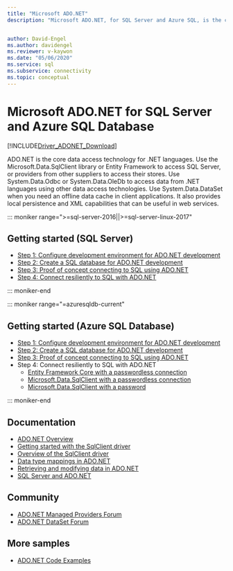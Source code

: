 ```yaml
---
title: "Microsoft ADO.NET"
description: "Microsoft ADO.NET, for SQL Server and Azure SQL, is the core data access technology for .NET languages. Use the Microsoft.Data.SqlClient library to access SQL Server."


author: David-Engel
ms.author: davidengel
ms.reviewer: v-kaywon
ms.date: "05/06/2020"
ms.service: sql
ms.subservice: connectivity
ms.topic: conceptual
---
```

# Microsoft ADO.NET for SQL Server and Azure SQL Database

[!INCLUDE[Driver_ADONET_Download](../../includes/driver_adonet_download.md)]

ADO.NET is the core data access technology for .NET languages. Use the Microsoft.Data.SqlClient library or Entity Framework to access SQL Server, or providers from other suppliers to access their stores. Use System.Data.Odbc or System.Data.OleDb to access data from .NET languages using other data access technologies. Use System.Data.DataSet when you need an offline data cache in client applications. It also provides local persistence and XML capabilities that can be useful in web services.



::: moniker range=">=sql-server-2016||>=sql-server-linux-2017"

## Getting started (SQL Server)

* [Step 1: Configure development environment for ADO.NET development](step-1-configure-development-environment-ado-net-development.md)
* [Step 2: Create a SQL database for ADO.NET development](step-2-create-sql-database-ado-net-development.md)
* [Step 3: Proof of concept connecting to SQL using ADO.NET](step-3-connect-sql-ado-net.md)
* [Step 4: Connect resiliently to SQL with ADO.NET](step-4-connect-resiliently-sql-ado-net.md)

::: moniker-end

::: moniker range="=azuresqldb-current"

## Getting started (Azure SQL Database)

* [Step 1: Configure development environment for ADO.NET development](step-1-configure-development-environment-ado-net-development.md)
* [Step 2: Create a SQL database for ADO.NET development](/azure/azure-sql/database/single-database-create-quickstart)
* [Step 3: Proof of concept connecting to SQL using ADO.NET](step-3-connect-sql-ado-net.md)
* Step 4: Connect resiliently to SQL with ADO.NET
   * [Entity Framework Core with a passwordless connection](/azure/azure-sql/database/azure-sql-dotnet-entity-framework-core-quickstart)
   * [Microsoft.Data.SqlClient with a passwordless connection](/azure/azure-sql/database/azure-sql-dotnet-quickstart)
   * [Microsoft.Data.SqlClient with a password](step-4-connect-resiliently-sql-ado-net.md)


::: moniker-end

## Documentation

* [ADO.NET Overview](/dotnet/framework/data/adonet/)
* [Getting started with the SqlClient driver](get-started-sqlclient-driver.md)
* [Overview of the SqlClient driver](overview-sqlclient-driver.md)
* [Data type mappings in ADO.NET](data-type-mappings-ado-net.md)
* [Retrieving and modifying data in ADO.NET](retrieving-modifying-data.md)
* [SQL Server and ADO.NET](./sql/index.md)

## Community

* [ADO.NET Managed Providers Forum](https://social.msdn.microsoft.com/Forums/home?forum=adodotnetdataproviders)
* [ADO.NET DataSet Forum](https://social.msdn.microsoft.com/Forums/home?forum=adodotnetdataset)

## More samples

* [ADO.NET Code Examples](/dotnet/framework/data/adonet/ado-net-code-examples)

